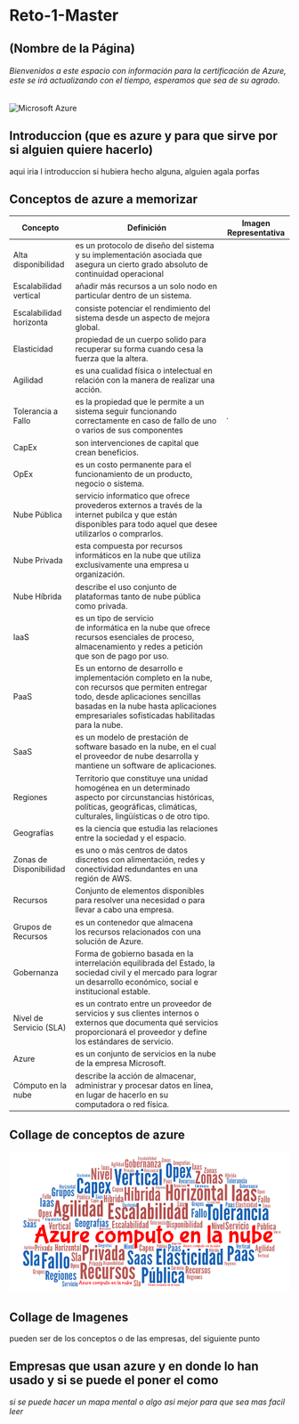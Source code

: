 # Reto-1-Master

## (Nombre de la Página)
###### Bienvenidos a este espacio con información para la certificación de Azure, este se irá actualizando con el tiempo, esperamos que sea de su agrado.

![Microsoft Azure](https://www.educadictos.com/wp-content/uploads/2018/08/Sin-t%C3%ADtulo-1.jpg)
## Introduccion (que es azure y para que sirve por si alguien quiere hacerlo)
aqui iria l introduccion si hubiera hecho alguna, alguien agala porfas
## Conceptos de azure a memorizar

| Concepto | Definición | Imagen Representativa |
| ------------- | ------------- | ------------- |
|Alta disponibilidad| es un protocolo de diseño del sistema y su implementación asociada que asegura un cierto grado absoluto de continuidad operacional| |
|Escalabilidad vertical| añadir más recursos a un solo nodo en particular dentro de un sistema.| |
|Escalabilidad horizonta| consiste potenciar el rendimiento del sistema desde un aspecto de mejora global.| |
|Elasticidad| propiedad de un cuerpo solido para recuperar su forma cuando cesa la fuerza que la altera.| |
|Agilidad| es una cualidad física o intelectual en relación con la manera de realizar una acción. ||
|Tolerancia a Fallo| es la propiedad que le permite a un sistema seguir funcionando correctamente en caso de fallo de uno o varios de sus componentes|. |
|CapEx| son intervenciones de capital que crean beneficios.| |
|OpEx| es un costo permanente para el funcionamiento de un producto, negocio o sistema. ||
|Nube Pública| servicio informatico que ofrece provederos externos a través de la internet pubilca y que están disponibles para todo aquel que desee utilizarlos o comprarlos.| |
|Nube Privada| esta compuesta por recursos informáticos en la nube que utiliza exclusivamente una empresa u organización.| |
|Nube Híbrida|describe el uso conjunto de plataformas tanto de nube pública como privada.| |
|IaaS| es un tipo de servicio de informática en la nube que ofrece recursos esenciales de proceso, almacenamiento y redes a petición que son de pago por uso. ||
|PaaS| Es un entorno de desarrollo e implementación completo en la nube, con recursos que permiten entregar todo, desde aplicaciones sencillas basadas en la nube hasta aplicaciones empresariales sofisticadas habilitadas para la nube. ||
|SaaS| es un modelo de prestación de software basado en la nube, en el cual el proveedor de nube desarrolla y mantiene un software de aplicaciones. ||
|Regiones|Territorio que constituye una unidad homogénea en un determinado aspecto por circunstancias históricas, políticas, geográficas, climáticas, culturales, lingüísticas o de otro tipo. ||
|Geografías| es la ciencia que estudia las relaciones entre la sociedad y el espacio. ||
|Zonas de Disponibilidad| es uno o más centros de datos discretos con alimentación, redes y conectividad redundantes en una región de AWS. ||
|Recursos| Conjunto de elementos disponibles para resolver una necesidad o para llevar a cabo una empresa.| |
|Grupos de Recursos| es un contenedor que almacena los recursos relacionados con una solución de Azure.| |
|Gobernanza| Forma de gobierno basada en la interrelación equilibrada del Estado, la sociedad civil y el mercado para lograr un desarrollo económico, social e institucional estable.||
|Nivel de Servicio (SLA)| es un contrato entre un proveedor de servicios y sus clientes internos o externos que documenta qué servicios proporcionará el proveedor y define los estándares de servicio.||
|Azure| es un conjunto de servicios en la nube de la empresa Microsoft.||
|Cómputo en la nube| describe la acción de almacenar, administrar y procesar datos en línea, en lugar de hacerlo en su computadora o red física.||

## Collage de conceptos de azure
![Collage](https://github.com/JuanCRuizO/Reto-1-Master/blob/main/WordArt.png)
## Collage de Imagenes
pueden ser de los conceptos o de las empresas, del siguiente punto
## Empresas que usan azure y en donde lo han usado y si se puede el poner el como
*si se puede hacer un mapa mental o algo asi mejor para que sea mas facil leer*
